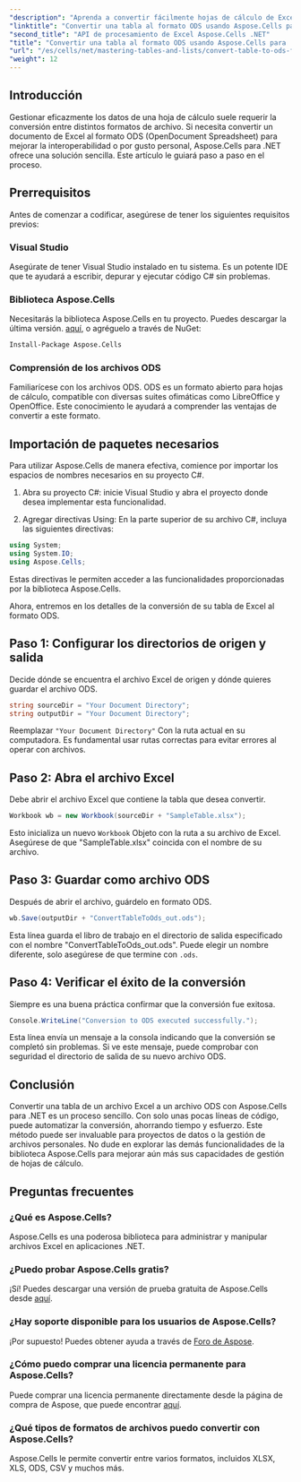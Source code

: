 ```yaml
---
"description": "Aprenda a convertir fácilmente hojas de cálculo de Excel al formato ODS con Aspose.Cells para .NET. Esta guía paso a paso."
"linktitle": "Convertir una tabla al formato ODS usando Aspose.Cells para .NET"
"second_title": "API de procesamiento de Excel Aspose.Cells .NET"
"title": "Convertir una tabla al formato ODS usando Aspose.Cells para .NET"
"url": "/es/cells/net/mastering-tables-and-lists/convert-table-to-ods-format/"
"weight": 12
---
```


## Introducción

Gestionar eficazmente los datos de una hoja de cálculo suele requerir la conversión entre distintos formatos de archivo. Si necesita convertir un documento de Excel al formato ODS (OpenDocument Spreadsheet) para mejorar la interoperabilidad o por gusto personal, Aspose.Cells para .NET ofrece una solución sencilla. Este artículo le guiará paso a paso en el proceso.

## Prerrequisitos

Antes de comenzar a codificar, asegúrese de tener los siguientes requisitos previos:

### Visual Studio

Asegúrate de tener Visual Studio instalado en tu sistema. Es un potente IDE que te ayudará a escribir, depurar y ejecutar código C# sin problemas.

### Biblioteca Aspose.Cells

Necesitarás la biblioteca Aspose.Cells en tu proyecto. Puedes descargar la última versión. [aquí](https://releases.aspose.com/cells/net/), o agréguelo a través de NuGet:

```bash
Install-Package Aspose.Cells
```

### Comprensión de los archivos ODS

Familiarícese con los archivos ODS. ODS es un formato abierto para hojas de cálculo, compatible con diversas suites ofimáticas como LibreOffice y OpenOffice. Este conocimiento le ayudará a comprender las ventajas de convertir a este formato.

## Importación de paquetes necesarios

Para utilizar Aspose.Cells de manera efectiva, comience por importar los espacios de nombres necesarios en su proyecto C#.

1. Abra su proyecto C#: inicie Visual Studio y abra el proyecto donde desea implementar esta funcionalidad.

2. Agregar directivas Using: En la parte superior de su archivo C#, incluya las siguientes directivas:

```csharp
using System;
using System.IO;
using Aspose.Cells;
```

Estas directivas le permiten acceder a las funcionalidades proporcionadas por la biblioteca Aspose.Cells.

Ahora, entremos en los detalles de la conversión de su tabla de Excel al formato ODS.

## Paso 1: Configurar los directorios de origen y salida

Decide dónde se encuentra el archivo Excel de origen y dónde quieres guardar el archivo ODS.

```csharp
string sourceDir = "Your Document Directory";
string outputDir = "Your Document Directory";
```

Reemplazar `"Your Document Directory"` Con la ruta actual en su computadora. Es fundamental usar rutas correctas para evitar errores al operar con archivos.

## Paso 2: Abra el archivo Excel

Debe abrir el archivo Excel que contiene la tabla que desea convertir.

```csharp
Workbook wb = new Workbook(sourceDir + "SampleTable.xlsx");
```

Esto inicializa un nuevo `Workbook` Objeto con la ruta a su archivo de Excel. Asegúrese de que "SampleTable.xlsx" coincida con el nombre de su archivo.

## Paso 3: Guardar como archivo ODS

Después de abrir el archivo, guárdelo en formato ODS.

```csharp
wb.Save(outputDir + "ConvertTableToOds_out.ods");
```

Esta línea guarda el libro de trabajo en el directorio de salida especificado con el nombre "ConvertTableToOds_out.ods". Puede elegir un nombre diferente, solo asegúrese de que termine con `.ods`.

## Paso 4: Verificar el éxito de la conversión

Siempre es una buena práctica confirmar que la conversión fue exitosa.

```csharp
Console.WriteLine("Conversion to ODS executed successfully.");
```

Esta línea envía un mensaje a la consola indicando que la conversión se completó sin problemas. Si ve este mensaje, puede comprobar con seguridad el directorio de salida de su nuevo archivo ODS.

## Conclusión

Convertir una tabla de un archivo Excel a un archivo ODS con Aspose.Cells para .NET es un proceso sencillo. Con solo unas pocas líneas de código, puede automatizar la conversión, ahorrando tiempo y esfuerzo. Este método puede ser invaluable para proyectos de datos o la gestión de archivos personales. No dude en explorar las demás funcionalidades de la biblioteca Aspose.Cells para mejorar aún más sus capacidades de gestión de hojas de cálculo.

## Preguntas frecuentes

### ¿Qué es Aspose.Cells?

Aspose.Cells es una poderosa biblioteca para administrar y manipular archivos Excel en aplicaciones .NET.

### ¿Puedo probar Aspose.Cells gratis?

¡Sí! Puedes descargar una versión de prueba gratuita de Aspose.Cells desde [aquí](https://releases.aspose.com/cells/net/).

### ¿Hay soporte disponible para los usuarios de Aspose.Cells?

¡Por supuesto! Puedes obtener ayuda a través de [Foro de Aspose](https://forum.aspose.com/c/cells/9).

### ¿Cómo puedo comprar una licencia permanente para Aspose.Cells?

Puede comprar una licencia permanente directamente desde la página de compra de Aspose, que puede encontrar [aquí](https://purchase.aspose.com/buy).

### ¿Qué tipos de formatos de archivos puedo convertir con Aspose.Cells?

Aspose.Cells le permite convertir entre varios formatos, incluidos XLSX, XLS, ODS, CSV y muchos más.